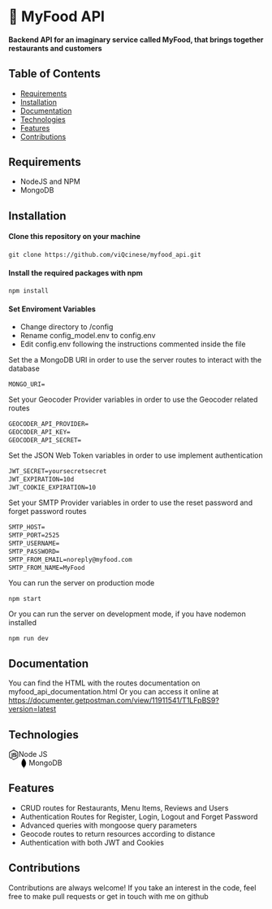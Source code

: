 # 🍱 MyFood API 
#### Backend API for an imaginary service called MyFood, that brings together restaurants and customers

## Table of Contents
* [Requirements](#requirements)
* [Installation](#installation)
* [Documentation](#documentation)
* [Technologies](#technologies)
* [Features](#features)
* [Contributions](#contributions)

## Requirements
- NodeJS and NPM
- MongoDB

## Installation

#### Clone this repository on your machine
```
git clone https://github.com/viQcinese/myfood_api.git
```

#### Install the required packages with npm
```
npm install
```

#### Set Enviroment Variables
- Change directory to /config
- Rename config_model.env to config.env
- Edit config.env following the instructions commented inside the file

Set the a MongoDB URI in order to use the server routes to interact with the database
```env
MONGO_URI=
```

Set your Geocoder Provider variables in order to use the Geocoder related routes
```env
GEOCODER_API_PROVIDER= 
GEOCODER_API_KEY= 
GEOCODER_API_SECRET=
```

Set the JSON Web Token variables in order to use implement authentication
```
JWT_SECRET=yoursecretsecret
JWT_EXPIRATION=10d
JWT_COOKIE_EXPIRATION=10
```

Set your SMTP Provider variables in order to use the reset password and forget password routes
```
SMTP_HOST= 
SMTP_PORT=2525 
SMTP_USERNAME=
SMTP_PASSWORD=
SMTP_FROM_EMAIL=noreply@myfood.com
SMTP_FROM_NAME=MyFood
```

You can run the server on production mode
```
npm start
```

Or you can run the server on development mode, if you have nodemon installed
```
npm run dev
```

## Documentation 
You can find the HTML with the routes documentation on myfood_api_documentation.html
Or you can access it online at https://documenter.getpostman.com/view/11911541/T1LFpBS9?version=latest

## Technologies
<img align="left" alt="NodeJS" height="20px" src="https://raw.githubusercontent.com/viQcinese/viQcinese/master/src/node-dot-js.svg" />Node JS <br>
<img align="left" alt="NodeJS" height="20px" src="https://raw.githubusercontent.com/viQcinese/viQcinese/master/src/mongodb.svg" />MongoDB


## Features
- CRUD routes for Restaurants, Menu Items, Reviews and Users
- Authentication Routes for Register, Login, Logout and Forget Password
- Advanced queries with mongoose query parameters
- Geocode routes to return resources according to distance
- Authentication with both JWT and Cookies

## Contributions
Contributions are always welcome! If you take an interest in the code, feel free to make pull requests or get in touch with me on github

